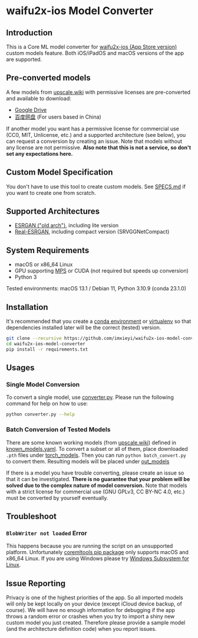 waifu2x-ios Model Converter
===

## Introduction
This is a Core ML model converter for [waifu2x-ios (App Store version)](https://apps.apple.com/app/apple-store/id1286485858) custom models feature. Both iOS/iPadOS and macOS versions of the app are supported.

## Pre-converted models
A few models from [upscale.wiki](https://upscale.wiki/wiki/Model_Database) with permissive licenses are pre-converted and available to download:
- [Google Drive](https://drive.google.com/drive/folders/1btfOExWcbO3qTN2uad61k2T0hBjCM0tv?usp=share_link)
- [百度网盘](https://pan.baidu.com/s/1KFuncLytPdSMC_xMJ3l9dw?pwd=8aoz) (For users based in China)

If another model you want has a permissive license for commercial use (CC0, MIT, Unlicense, etc.) and a supported architecture (see below), you can request a conversion by creating an issue. Note that models without any license are not permissive. **Also note that this is not a service, so don't set any expectations here.**

## Custom Model Specification
You don't have to use this tool to create custom models. See [SPECS.md](./SPECS.md) if you want to create one from scratch.

## Supported Architectures
- [ESRGAN ("old arch")](https://github.com/xinntao/ESRGAN/tree/old-arch), including lite version
- [Real-ESRGAN](https://github.com/xinntao/Real-ESRGAN), including compact version (SRVGGNetCompact)

## System Requirements
- macOS or x86_64 Linux
- GPU supporting [MPS](https://pytorch.org/docs/stable/notes/mps.html) or CUDA (not required but speeds up conversion)
- Python 3

Tested environments: macOS 13.1 / Debian 11, Python 3.10.9 (conda 23.1.0)

## Installation
It's recommended that you create a [conda environment](https://conda.io/projects/conda/en/latest/user-guide/tasks/manage-environments.html#creating-an-environment-with-commands) or [virtualenv](https://virtualenv.pypa.io/en/latest/) so that dependencies installed later will be the correct (tested) version.

```bash
git clone --recursive https://github.com/imxieyi/waifu2x-ios-model-converter.git
cd waifu2x-ios-model-converter
pip install -r requirements.txt
```

## Usages

### Single Model Conversion
To convert a single model, use [converter.py](./converter.py). Please run the following command for help on how to use:
```bash
python converter.py --help
```

### Batch Conversion of Tested Models
There are some known working models (from [upscale.wiki](https://upscale.wiki/wiki/Model_Database)) defined in [known_models.yaml](./known_models.yaml). To convert a subset or all of them, place downloaded `.pth` files under [torch_models](./torch_models). Then you can run `python batch_convert.py` to convert them. Resulting models will be placed under [out_models](./out_models)

If there is a model you have trouble converting, please create an issue so that it can be investigated. **There is no guarantee that your problem will be solved due to the complex nature of model conversion.** Note that models with a strict license for commercial use (GNU GPLv3, CC BY-NC 4.0, etc.) must be converted by yourself eventually.

## Troubleshoot
### `BlobWriter not loaded` Error
This happens because you are running the script on an unsupported platform. Unfortunately [coremltools pip package](https://pypi.org/project/coremltools/#files) only supports macOS and x86_64 Linux. If you are using Windows please try [Windows Subsystem for Linux](https://learn.microsoft.com/en-us/windows/wsl/).

## Issue Reporting
Privacy is one of the highest priorities of the app. So all imported models will only be kept locally on your device (except iCloud device backup, of course). We will have no enough information for debugging if the app throws a random error or crashes when you try to import a shiny new custom model you just created. Therefore please provide a sample model (and the architecture definition code) when you report issues.
